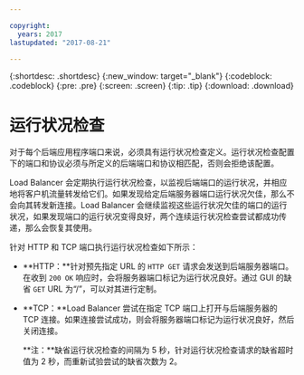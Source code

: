```yaml
---

copyright:
  years: 2017
lastupdated: "2017-08-21"

---
```


{:shortdesc: .shortdesc}
{:new_window: target="_blank"}
{:codeblock: .codeblock}
{:pre: .pre}
{:screen: .screen}
{:tip: .tip}
{:download: .download}

# 运行状况检查

对于每个后端应用程序端口来说，必须具有运行状况检查定义。运行状况检查配置下的端口和协议必须与所定义的后端端口和协议相匹配，否则会拒绝该配置。 

Load Balancer 会定期执行运行状况检查，以监视后端端口的运行状况，并相应地将客户机流量转发给它们。如果发现给定后端服务器端口运行状况欠佳，那么不会向其转发新连接。Load Balancer 会继续监视这些运行状况欠佳的端口的运行状况，如果发现端口的运行状况变得良好，两个连续运行状况检查尝试都成功传递，那么会恢复其使用。 

针对 HTTP 和 TCP 端口执行运行状况检查如下所示：

* **HTTP：**针对预先指定 URL 的 `HTTP GET` 请求会发送到后端服务器端口。在收到 `200 OK` 响应时，会将服务器端口标记为运行状况良好。通过 GUI 的缺省 `GET` URL 为“/”，可以对其进行定制。 

* **TCP：**Load Balancer 尝试在指定 TCP 端口上打开与后端服务器的 TCP 连接。如果连接尝试成功，则会将服务器端口标记为运行状况良好，然后关闭连接。 

	**注：**缺省运行状况检查的间隔为 5 秒，针对运行状况检查请求的缺省超时值为 2 秒，而重新试验尝试的缺省次数为 2。 
